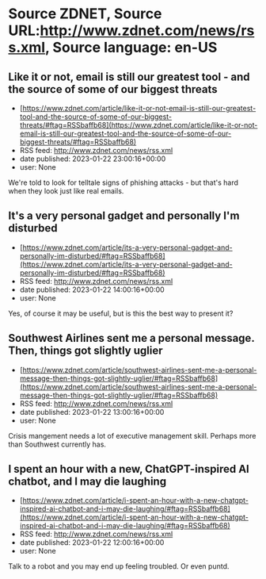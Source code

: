 # Source ZDNET, Source URL:http://www.zdnet.com/news/rss.xml, Source language: en-US

## Like it or not, email is still our greatest tool - and the source of some of our biggest threats
 - [https://www.zdnet.com/article/like-it-or-not-email-is-still-our-greatest-tool-and-the-source-of-some-of-our-biggest-threats/#ftag=RSSbaffb68](https://www.zdnet.com/article/like-it-or-not-email-is-still-our-greatest-tool-and-the-source-of-some-of-our-biggest-threats/#ftag=RSSbaffb68)
 - RSS feed: http://www.zdnet.com/news/rss.xml
 - date published: 2023-01-22 23:00:16+00:00
 - user: None

We're told to look for telltale signs of phishing attacks - but that's hard when they look just like real emails.

## It's a very personal gadget and personally I'm disturbed
 - [https://www.zdnet.com/article/its-a-very-personal-gadget-and-personally-im-disturbed/#ftag=RSSbaffb68](https://www.zdnet.com/article/its-a-very-personal-gadget-and-personally-im-disturbed/#ftag=RSSbaffb68)
 - RSS feed: http://www.zdnet.com/news/rss.xml
 - date published: 2023-01-22 14:00:16+00:00
 - user: None

Yes, of course it may be useful, but is this the best way to present it?

## Southwest Airlines sent me a personal message. Then, things got slightly uglier
 - [https://www.zdnet.com/article/southwest-airlines-sent-me-a-personal-message-then-things-got-slightly-uglier/#ftag=RSSbaffb68](https://www.zdnet.com/article/southwest-airlines-sent-me-a-personal-message-then-things-got-slightly-uglier/#ftag=RSSbaffb68)
 - RSS feed: http://www.zdnet.com/news/rss.xml
 - date published: 2023-01-22 13:00:16+00:00
 - user: None

Crisis mangement needs a lot of executive management skill. Perhaps more than Southwest currently has.

## I spent an hour with a new, ChatGPT-inspired AI chatbot, and I may die laughing
 - [https://www.zdnet.com/article/i-spent-an-hour-with-a-new-chatgpt-inspired-ai-chatbot-and-i-may-die-laughing/#ftag=RSSbaffb68](https://www.zdnet.com/article/i-spent-an-hour-with-a-new-chatgpt-inspired-ai-chatbot-and-i-may-die-laughing/#ftag=RSSbaffb68)
 - RSS feed: http://www.zdnet.com/news/rss.xml
 - date published: 2023-01-22 12:00:16+00:00
 - user: None

Talk to a robot and you may end up feeling troubled. Or even puntd.
